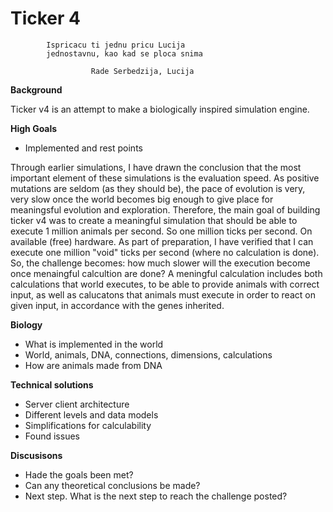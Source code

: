 # Ticker 4

            Ispricacu ti jednu pricu Lucija
            jednostavnu, kao kad se ploca snima

                      Rade Serbedzija, Lucija


**Background**

Ticker v4 is an attempt to make a biologically inspired simulation engine. 

**High Goals**
- Implemented and rest points

Through earlier simulations, I have drawn the conclusion that the most important element of these simulations is the evaluation speed. As positive mutations are seldom (as they should be), the pace of evolution is very, very slow once the world becomes big enough to give place for meaningsful evolution and exploration.
Therefore, the main goal of building ticker v4 was to create a meaningful simulation that should be able to execute 1 million animals per second. So one million ticks per second. On available (free) hardware. As part of preparation, I have verified that I can execute one million "void" ticks per second (where no calculation is done). So, the challenge becomes: how much slower will the execution become once menaingful calcultion are done? A meningful calculation includes both calculations that world executes, to be able to provide animals with correct input, as well as calucatons that animals must execute in order to react on given input, in accordance with the genes inherited.


**Biology**
- What is implemented in the world
- World, animals, DNA, connections, dimensions, calculations
- How are animals made from DNA

**Technical solutions**
- Server client architecture
- Different levels and data models
- Simplifications for calculability
- Found issues

**Discusisons**
- Hade the goals been met?
- Can any theoretical conclusions be made?
- Next step. What is the next step to reach the challenge posted?

